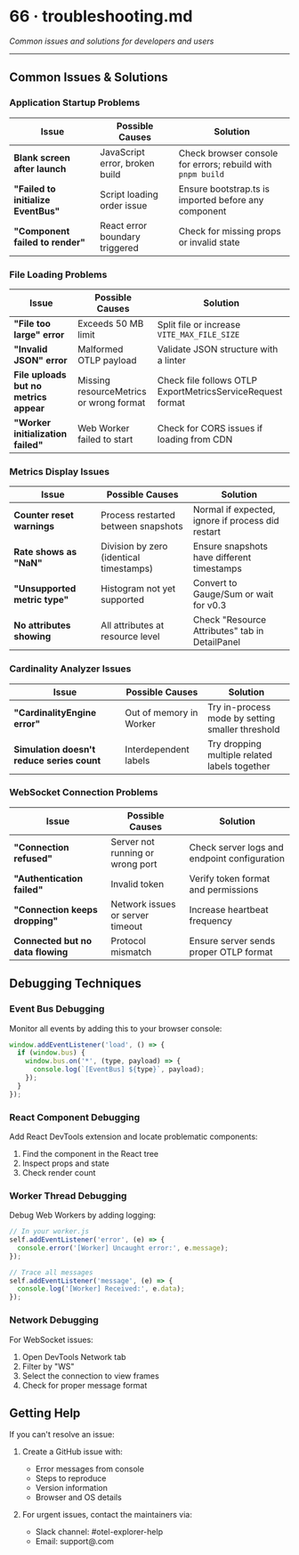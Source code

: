 # 66 · troubleshooting.md
_Common issues and solutions for developers and users_

---

## Common Issues & Solutions

### Application Startup Problems

| Issue | Possible Causes | Solution |
|-------|----------------|----------|
| **Blank screen after launch** | JavaScript error, broken build | Check browser console for errors; rebuild with `pnpm build` |
| **"Failed to initialize EventBus"** | Script loading order issue | Ensure bootstrap.ts is imported before any component |
| **"Component failed to render"** | React error boundary triggered | Check for missing props or invalid state |

### File Loading Problems

| Issue | Possible Causes | Solution |
|-------|----------------|----------|
| **"File too large" error** | Exceeds 50 MB limit | Split file or increase `VITE_MAX_FILE_SIZE` |
| **"Invalid JSON" error** | Malformed OTLP payload | Validate JSON structure with a linter |
| **File uploads but no metrics appear** | Missing resourceMetrics or wrong format | Check file follows OTLP ExportMetricsServiceRequest format |
| **"Worker initialization failed"** | Web Worker failed to start | Check for CORS issues if loading from CDN |

### Metrics Display Issues

| Issue | Possible Causes | Solution |
|-------|----------------|----------|
| **Counter reset warnings** | Process restarted between snapshots | Normal if expected, ignore if process did restart |
| **Rate shows as "NaN"** | Division by zero (identical timestamps) | Ensure snapshots have different timestamps |
| **"Unsupported metric type"** | Histogram not yet supported | Convert to Gauge/Sum or wait for v0.3 |
| **No attributes showing** | All attributes at resource level | Check "Resource Attributes" tab in DetailPanel |

### Cardinality Analyzer Issues

| Issue | Possible Causes | Solution |
|-------|----------------|----------|
| **"CardinalityEngine error"** | Out of memory in Worker | Try in-process mode by setting smaller threshold |
| **Simulation doesn't reduce series count** | Interdependent labels | Try dropping multiple related labels together |

### WebSocket Connection Problems

| Issue | Possible Causes | Solution |
|-------|----------------|----------|
| **"Connection refused"** | Server not running or wrong port | Check server logs and endpoint configuration |
| **"Authentication failed"** | Invalid token | Verify token format and permissions |
| **"Connection keeps dropping"** | Network issues or server timeout | Increase heartbeat frequency |
| **Connected but no data flowing** | Protocol mismatch | Ensure server sends proper OTLP format |

## Debugging Techniques

### Event Bus Debugging

Monitor all events by adding this to your browser console:

```javascript
window.addEventListener('load', () => {
  if (window.bus) {
    window.bus.on('*', (type, payload) => {
      console.log(`[EventBus] ${type}`, payload);
    });
  }
});
```

### React Component Debugging

Add React DevTools extension and locate problematic components:

1. Find the component in the React tree
2. Inspect props and state
3. Check render count

### Worker Thread Debugging

Debug Web Workers by adding logging:

```javascript
// In your worker.js
self.addEventListener('error', (e) => {
  console.error('[Worker] Uncaught error:', e.message);
});

// Trace all messages
self.addEventListener('message', (e) => {
  console.log('[Worker] Received:', e.data);
});
```

### Network Debugging

For WebSocket issues:
1. Open DevTools Network tab
2. Filter by "WS"
3. Select the connection to view frames
4. Check for proper message format

## Getting Help

If you can't resolve an issue:

1. Create a GitHub issue with:
   - Error messages from console
   - Steps to reproduce
   - Version information
   - Browser and OS details

2. For urgent issues, contact the maintainers via:
   - Slack channel: #otel-explorer-help
   - Email: support@<org>.com
